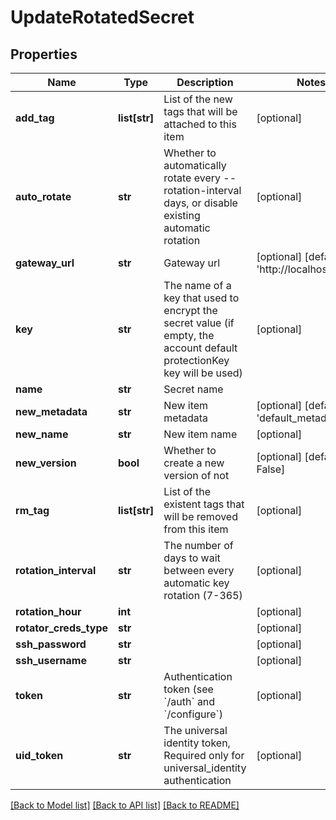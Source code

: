 # UpdateRotatedSecret

## Properties
Name | Type | Description | Notes
------------ | ------------- | ------------- | -------------
**add_tag** | **list[str]** | List of the new tags that will be attached to this item | [optional] 
**auto_rotate** | **str** | Whether to automatically rotate every --rotation-interval days, or disable existing automatic rotation | [optional] 
**gateway_url** | **str** | Gateway url | [optional] [default to 'http://localhost:8000']
**key** | **str** | The name of a key that used to encrypt the secret value (if empty, the account default protectionKey key will be used) | [optional] 
**name** | **str** | Secret name | 
**new_metadata** | **str** | New item metadata | [optional] [default to 'default_metadata']
**new_name** | **str** | New item name | [optional] 
**new_version** | **bool** | Whether to create a new version of not | [optional] [default to False]
**rm_tag** | **list[str]** | List of the existent tags that will be removed from this item | [optional] 
**rotation_interval** | **str** | The number of days to wait between every automatic key rotation (7-365) | [optional] 
**rotation_hour** | **int** |  | [optional] 
**rotator_creds_type** | **str** |  | [optional] 
**ssh_password** | **str** |  | [optional] 
**ssh_username** | **str** |  | [optional] 
**token** | **str** | Authentication token (see &#x60;/auth&#x60; and &#x60;/configure&#x60;) | [optional] 
**uid_token** | **str** | The universal identity token, Required only for universal_identity authentication | [optional] 

[[Back to Model list]](../README.md#documentation-for-models) [[Back to API list]](../README.md#documentation-for-api-endpoints) [[Back to README]](../README.md)



